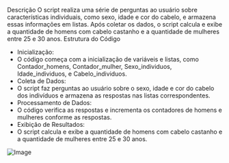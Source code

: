 Descrição
O script realiza uma série de perguntas ao usuário sobre características individuais, como sexo, idade e cor do cabelo, e armazena essas informações em listas. Após coletar os dados, o script calcula e exibe a quantidade de homens com cabelo castanho e a quantidade de mulheres entre 25 e 30 anos.
Estrutura do Código
- Inicialização:
- O código começa com a inicialização de variáveis e listas, como Contador_homens, Contador_mulher, Sexo_individuos, Idade_individuos, e Cabelo_individuos.
- Coleta de Dados:
- O script faz perguntas ao usuário sobre o sexo, idade e cor do cabelo dos indivíduos e armazena as respostas nas listas correspondentes.
- Processamento de Dados:
- O código verifica as respostas e incrementa os contadores de homens e mulheres conforme as respostas.
- Exibição de Resultados:
- O script calcula e exibe a quantidade de homens com cabelo castanho e a quantidade de mulheres entre 25 e 30 anos.




![Image](https://github.com/user-attachments/assets/b4f7dd14-4386-469a-a1b6-02737718eb87)
